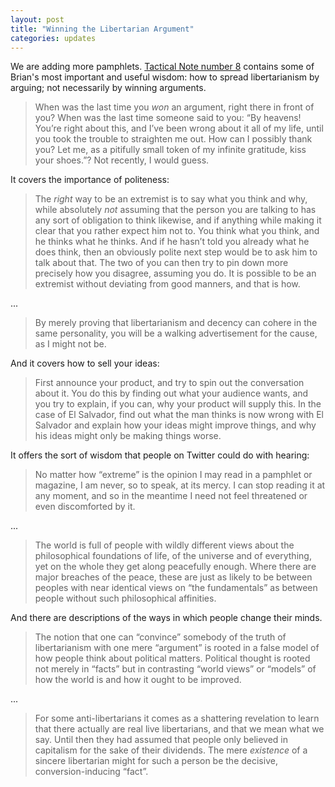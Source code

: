 ```yaml
---
layout: post
title: "Winning the Libertarian Argument"
categories: updates
---
```

We are adding more pamphlets. [Tactical Note number 8](/la/tactn008.html) contains some of Brian's most
important and useful wisdom: how to spread libertarianism by arguing; not necessarily by winning arguments.

> When was the last time you *won* an argument, right there in front of you? When was the last time someone said to you: “By heavens! You’re right about this, and I’ve been wrong about it all of my life, until you took the trouble to straighten me out. How can I possibly thank you? Let me, as a pitifully small token of my infinite gratitude, kiss your shoes.”? Not recently, I would guess.

It covers the importance of politeness:

> The *right* way to be an extremist
is to say what you think and why, while absolutely *not* assuming that the person you are talking to has any sort of
obligation to think likewise, and if anything while making it
clear that you rather expect him not to. You think what you
think, and he thinks what he thinks. And if he hasn’t told
you already what he does think, then an obviously polite
next step would be to ask him to talk about that. The two of
you can then try to pin down more precisely how you disagree, assuming you do. It is possible to be an extremist
without deviating from good manners, and that is how.

...

> By merely proving that libertarianism and decency
can cohere in the same personality, you will be a walking
advertisement for the cause, as I might not be.

And it covers how to sell your ideas:

> First announce your product, and try to spin out
the conversation about it. You do this by finding out what
your audience wants, and you try to explain, if you can, why
your product will supply this. In the case of El Salvador,
find out what the man thinks is now wrong with El Salvador
and explain how your ideas might improve things, and why
his ideas might only be making things worse.

It offers the sort of wisdom that people on Twitter could do with hearing:

> No matter how “extreme” is the opinion I may read in a pamphlet or magazine, I am never, so to speak, at its mercy. I can stop reading it at any moment, and so in the meantime I need not feel threatened or even discomforted by it.

...

> The world is full of people with wildly different views about the philosophical foundations of life, of the universe and of everything, yet on the whole they get along peacefully enough. Where there are major breaches of the peace, these are just as likely to be between peoples with near identical views on “the fundamentals” as between people without such philosophical affinities.

And there are descriptions of the ways in which people change their minds.

> The notion that one can
“convince” somebody of the truth of libertarianism with one
mere “argument” is rooted in a false model of how people
think about political matters. Political thought is rooted not
merely in “facts” but in contrasting “world views” or
“models” of how the world is and how it ought to be improved.

...

> For
some anti-libertarians it comes as a shattering revelation to
learn that there actually are real live libertarians, and that we
mean what we say. Until then they had assumed that people
only believed in capitalism for the sake of their dividends.
The mere *existence* of a sincere libertarian might for such a
person be the decisive, conversion-inducing “fact”.
